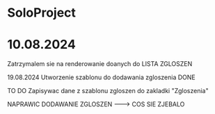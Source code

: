 # SoloProject

# 10.08.2024
Zatrzymalem sie na renderowanie doanych do LISTA ZGLOSZEN 

19.08.2024
Utworzenie szablonu do dodawania zgloszenia DONE 


TO DO 
Zapisywac dane z szablonu zgloszen do zakladki "Zgloszenia"


NAPRAWIC DODAWANIE ZGLOSZEN ---> COS SIE ZJEBALO 
